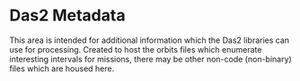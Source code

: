 # Das2 Metadata

This area is intended for additional information which the Das2 libraries can use 
for processing.  Created to host the orbits files which enumerate interesting 
intervals for missions, there may be other non-code (non-binary) files which 
are housed here.

